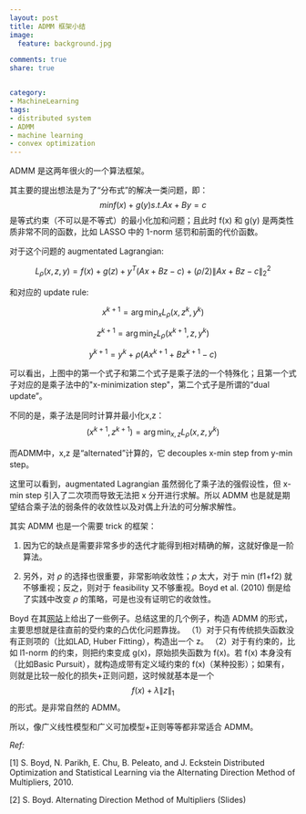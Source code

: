 ```yaml
---
layout: post
title: ADMM 框架小结
image:
  feature: background.jpg

comments: true
share: true


category:
- MachineLearning
tags:
- distributed system
- ADMM
- machine learning
- convex optimization
---
```


ADMM 是这两年很火的一个算法框架。


其主要的提出想法是为了“分布式”的解决一类问题，即：
$$min f(x) + g(y)
s.t. Ax + By = c$$
是等式约束（不可以是不等式）的最小化加和问题；且此时 f(x) 和 g(y) 是两类性质非常不同的函数，比如 LASSO 中的 1-norm 惩罚和前面的代价函数。

      

对于这个问题的 augmentated Lagrangian:

$$L_{\rho}(x,z,y)=f(x)+g(z)+y^T(Ax+Bz-c)+(\rho/2)\|Ax+Bz-c\|_2^2$$

和对应的 update rule:

$$x^{k+1}=\arg\min_x L_{\rho}(x,z^k,y^k)$$    

$$z^{k+1}=\arg\min_z L_{\rho}(x^{k+1},z,y^k)$$       

$$y^{k+1}=y^k+\rho(Ax^{k+1}+Bz^{k+1}-c)$$


可以看出，上图中的第一个式子和第二个式子是乘子法的一个特殊化；且第一个式子对应的是乘子法中的"x-minimization step"，第二个式子是所谓的“dual update”。

不同的是，乘子法是同时计算并最小化x,z：
$$(x^{k+1},z^{k+1})=\arg\min_{x,z} L_{\rho}(x,z,y^k)$$

而ADMM中，x,z 是“alternated”计算的，它 decouples x-min step from y-min step。

这里可以看到，augmentated Lagrangian 虽然弱化了乘子法的强假设性，但 x-min step 引入了二次项而导致无法把 x 分开进行求解。所以 ADMM 也是就是期望结合乘子法的弱条件的收敛性以及对偶上升法的可分解求解性。


其实 ADMM 也是一个需要 trick 的框架：

1. 因为它的缺点是需要非常多步的迭代才能得到相对精确的解，这就好像是一阶算法。  

2. 另外，对 $\rho$ 的选择也很重要，非常影响收敛性；$\rho$ 太大，对于 min (f1+f2) 就不够重视；反之，则对于 feasibility 又不够重视。Boyd et al. (2010) 倒是给了实践中改变 $\rho$ 的策略，可是也没有证明它的收敛性。   


Boyd 在其[网站](http://web.stanford.edu/~boyd/papers/admm/)上给出了一些例子。总结这里的几个例子，构造 ADMM 的形式，主要思想就是往直前的受约束的凸优化问题靠拢。
（1）对于只有传统损失函数没有正则项的（比如LAD, Huber Fitting），构造出一个 z。
（2）对于有约束的，比如 l1-norm 的约束，则把约束变成 g(x)，原始损失函数为 f(x)。若 f(x) 本身没有（比如Basic Pursuit），就构造成带有定义域约束的 f(x)（某种投影）；如果有，则就是比较一般化的损失+正则问题，这时候就基本是一个$$f(x)+\lambda\|z\|_1$$的形式。是非常自然的 ADMM。

所以，像广义线性模型和广义可加模型+正则等等都非常适合 ADMM。




    




*Ref:*

[1] S. Boyd, N. Parikh, E. Chu, B. Peleato, and J. Eckstein Distributed Optimization and Statistical Learning via the Alternating Direction Method of Multipliers, 2010.

[2] S. Boyd. Alternating Direction Method of Multipliers (Slides)
